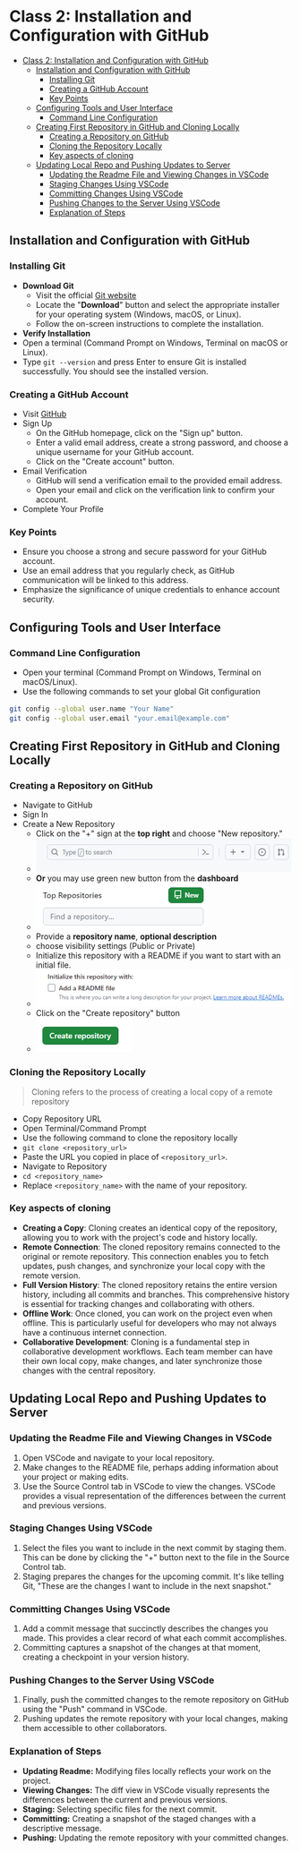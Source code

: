 # Class 2: Installation and Configuration with GitHub

- [Class 2: Installation and Configuration with GitHub](#class-2-installation-and-configuration-with-github)
  - [Installation and Configuration with GitHub](#installation-and-configuration-with-github)
    - [Installing Git](#installing-git)
    - [Creating a GitHub Account](#creating-a-github-account)
    - [Key Points](#key-points)
  - [Configuring Tools and User Interface](#configuring-tools-and-user-interface)
    - [Command Line Configuration](#command-line-configuration)
  - [Creating First Repository in GitHub and Cloning Locally](#creating-first-repository-in-github-and-cloning-locally)
    - [Creating a Repository on GitHub](#creating-a-repository-on-github)
    - [Cloning the Repository Locally](#cloning-the-repository-locally)
    - [Key aspects of cloning](#key-aspects-of-cloning)
  - [Updating Local Repo and Pushing Updates to Server](#updating-local-repo-and-pushing-updates-to-server)
    - [Updating the Readme File and Viewing Changes in VSCode](#updating-the-readme-file-and-viewing-changes-in-vscode)
    - [Staging Changes Using VSCode](#staging-changes-using-vscode)
    - [Committing Changes Using VSCode](#committing-changes-using-vscode)
    - [Pushing Changes to the Server Using VSCode](#pushing-changes-to-the-server-using-vscode)
    - [Explanation of Steps](#explanation-of-steps)

## Installation and Configuration with GitHub

### Installing Git

- **Download Git**
  - Visit the official [Git website](https://git-scm.com/)
  - Locate the "**Download**" button and select the appropriate installer for your operating system (Windows, macOS, or Linux).
  - Follow the on-screen instructions to complete the installation.
- **Verify Installation**
- Open a terminal (Command Prompt on Windows, Terminal on macOS or Linux).
- Type `git --version` and press Enter to ensure Git is installed successfully. You should see the installed version.

### Creating a GitHub Account

- Visit [GitHub](https://github.com/)
- Sign Up
  - On the GitHub homepage, click on the "Sign up" button.
  - Enter a valid email address, create a strong password, and choose a unique username for your GitHub account.
  - Click on the "Create account" button.
- Email Verification
  - GitHub will send a verification email to the provided email address.
  - Open your email and click on the verification link to confirm your account.
- Complete Your Profile

### Key Points

- Ensure you choose a strong and secure password for your GitHub account.
- Use an email address that you regularly check, as GitHub communication will be linked to this address.
- Emphasize the significance of unique credentials to enhance account security.

## Configuring Tools and User Interface

### Command Line Configuration

- Open your terminal (Command Prompt on Windows, Terminal on macOS/Linux).
- Use the following commands to set your global Git configuration

```bash
git config --global user.name "Your Name"
git config --global user.email "your.email@example.com"
```

## Creating First Repository in GitHub and Cloning Locally

### Creating a Repository on GitHub

- Navigate to GitHub
- Sign In
- Create a New Repository
  - Click on the "+" sign at the **top right** and choose "New repository."
  - ![New Repository](../Images/JH_2024-02-10-16-25-23.png)
  - **Or** you may use green new button from the **dashboard**
  - ![dashboard](../Images/JH_2024-02-10-16-29-59.png)
  - Provide a **repository name**, **optional description**
  - choose visibility settings (Public or Private)
  - Initialize this repository with a README if you want to start with an initial file.
  - ![README](../Images/JH_2024-02-10-16-27-41.png)
  - Click on the "Create repository" button
  - ![Create repository](../Images/JH_2024-02-10-16-28-12.png)

### Cloning the Repository Locally

> Cloning refers to the process of creating a local copy of a remote repository

- Copy Repository URL
- Open Terminal/Command Prompt
- Use the following command to clone the repository locally
- `git clone <repository_url>`
- Paste the URL you copied in place of `<repository_url>`.
- Navigate to Repository
- `cd <repository_name>`
- Replace `<repository_name>` with the name of your repository.

### Key aspects of cloning

- **Creating a Copy**: Cloning creates an identical copy of the repository, allowing you to work with the project's code and history locally.
- **Remote Connection**: The cloned repository remains connected to the original or remote repository. This connection enables you to fetch updates, push changes, and synchronize your local copy with the remote version.
- **Full Version History**: The cloned repository retains the entire version history, including all commits and branches. This comprehensive history is essential for tracking changes and collaborating with others.
- **Offline Work**: Once cloned, you can work on the project even when offline. This is particularly useful for developers who may not always have a continuous internet connection.
- **Collaborative Development**: Cloning is a fundamental step in collaborative development workflows. Each team member can have their own local copy, make changes, and later synchronize those changes with the central repository.

## Updating Local Repo and Pushing Updates to Server

### Updating the Readme File and Viewing Changes in VSCode

1. Open VSCode and navigate to your local repository.
2. Make changes to the README file, perhaps adding information about your project or making edits.
3. Use the Source Control tab in VSCode to view the changes. VSCode provides a visual representation of the differences between the current and previous versions.

### Staging Changes Using VSCode

1. Select the files you want to include in the next commit by staging them. This can be done by clicking the "+" button next to the file in the Source Control tab.
2. Staging prepares the changes for the upcoming commit. It's like telling Git, "These are the changes I want to include in the next snapshot."

### Committing Changes Using VSCode

1. Add a commit message that succinctly describes the changes you made. This provides a clear record of what each commit accomplishes.
2. Committing captures a snapshot of the changes at that moment, creating a checkpoint in your version history.

### Pushing Changes to the Server Using VSCode

1. Finally, push the committed changes to the remote repository on GitHub using the "Push" command in VSCode.
2. Pushing updates the remote repository with your local changes, making them accessible to other collaborators.

### Explanation of Steps

- **Updating Readme:** Modifying files locally reflects your work on the project.
- **Viewing Changes:** The diff view in VSCode visually represents the differences between the current and previous versions.
- **Staging:** Selecting specific files for the next commit.
- **Committing:** Creating a snapshot of the staged changes with a descriptive message.
- **Pushing:** Updating the remote repository with your committed changes.
